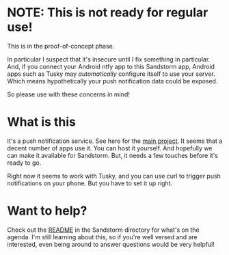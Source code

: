 # NOTE: This is not ready for regular use!

This is in the proof-of-concept phase.

In particular I suspect that it's insecure until I fix something in particular. And, if you connect your Android ntfy app to this Sandstorm app, Android apps such as Tusky may *automatically* configure itself to use your server. Which means hypothetically your push notification data could be exposed.

So please use with these concerns in mind!

# What is this

It's a push notification service. See here for the [main project](https://ntfy.sh). It seems that a decent number of apps use it. You can host it yourself. And hopefully we can make it available for Sandstorm. But, it needs a few touches before it's ready to go.

Right now it seems to work with Tusky, and you can use curl to trigger push notifications on your phone. But you have to set it up right.

# Want to help?

Check out the [README](https://github.com/orblivion/ntfy/blob/sandstorm/.sandstorm) in the Sandstorm directory for what's on the agenda. I'm still learning about this, so if you're well versed and are interested, even being around to answer questions would be very helpful!
